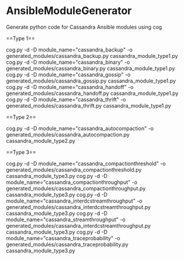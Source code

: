 # AnsibleModuleGenerator
Generate python code for Cassandra Ansible modules using cog

==Type 1==

cog.py -d -D module_name="cassandra_backup" -o generated_modules/cassandra_backup.py cassandra_module_type1.py
cog.py -d -D module_name="cassandra_binary" -o generated_modules/cassandra_binary.py cassandra_module_type1.py
cog.py -d -D module_name="cassandra_gossip" -o generated_modules/cassandra_gossip.py cassandra_module_type1.py
cog.py -d -D module_name="cassandra_handoff" -o generated_modules/cassandra_handoff.py cassandra_module_type1.py
cog.py -d -D module_name="cassandra_thrift" -o generated_modules/cassandra_thrift.py cassandra_module_type1.py

==Type 2==

cog.py -d -D module_name="cassandra_autocompaction" -o generated_modules/cassandra_autocompaction.py cassandra_module_type2.py

==Type 3==

cog.py -d -D module_name="cassandra_compactionthreshold" -o generated_modules/cassandra_compactionthreshold.py cassandra_module_type3.py
cog.py -d -D module_name="cassandra_compactionthroughput" -o generated_modules/cassandra_compactionthroughput.py cassandra_module_type3.py
cog.py -d -D module_name="cassandra_interdcstreamthroughput" -o generated_modules/cassandra_interdcstreamthroughput.py cassandra_module_type3.py
cog.py -d -D module_name="cassandra_streamthroughput" -o generated_modules/cassandra_interdcstreamthroughput.py cassandra_module_type3.py
cog.py -d -D module_name="cassandra_traceprobability" -o generated_modules/cassandra_traceprobability.py cassandra_module_type3.py
